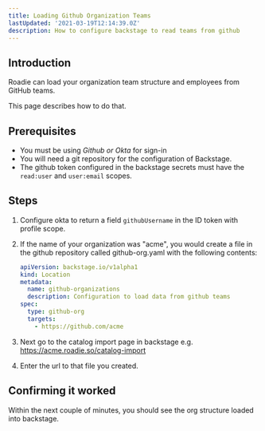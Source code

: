 ```yaml
---
title: Loading Github Organization Teams
lastUpdated: '2021-03-19T12:14:39.0Z'
description: How to configure backstage to read teams from github
---
```


## Introduction

Roadie can load your organization team structure and employees from GitHub teams.

This page describes how to do that.

## Prerequisites

- You must be using *Github or Okta* for sign-in 
- You will need a git repository for the configuration of Backstage.
- The github token configured in the backstage secrets must have the `read:user` and `user:email` scopes.

## Steps

1. Configure okta to return a field `githubUsername` in the ID token with profile scope.
2. If the name of your organization was "acme", you would create a file in the github repository called github-org.yaml with the following contents:

   ```yaml
   apiVersion: backstage.io/v1alpha1
   kind: Location
   metadata:
     name: github-organizations
     description: Configuration to load data from github teams
   spec:
     type: github-org
     targets:
       - https://github.com/acme
   ```

2. Next go to the catalog import page in backstage e.g. https://acme.roadie.so/catalog-import
3. Enter the url to that file you created.

## Confirming it worked

Within the next couple of minutes, you should see the org structure loaded into backstage.
